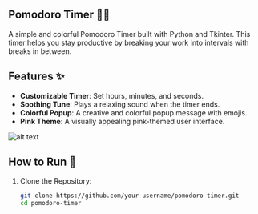 ## Pomodoro Timer 🍅⏰

A simple and colorful Pomodoro Timer built with Python and Tkinter. This timer helps you stay productive by breaking your work into intervals with breaks in between.


## Features ✨
- **Customizable Timer**: Set hours, minutes, and seconds.
- **Soothing Tune**: Plays a relaxing sound when the timer ends.
- **Colorful Popup**: A creative and colorful popup message with emojis.
- **Pink Theme**: A visually appealing pink-themed user interface.


![alt text](<Screenshot 2025-03-23 182319.png>)


## How to Run 🚀
1. Clone the Repository:
   ```bash
   git clone https://github.com/your-username/pomodoro-timer.git
   cd pomodoro-timer